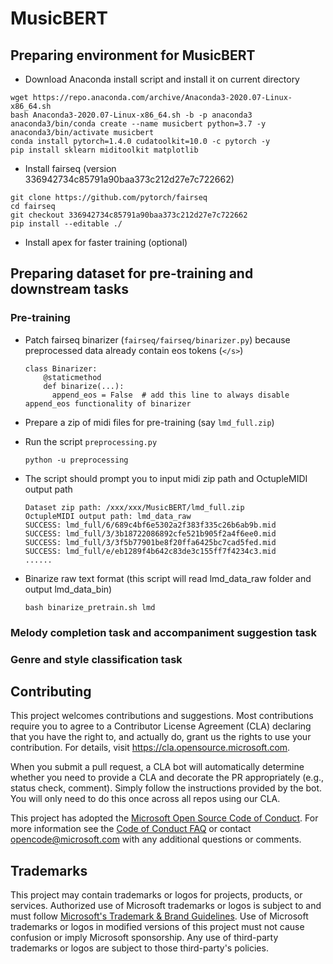 # MusicBERT

## Preparing environment for MusicBERT

* Download Anaconda install script and install it on current directory

```
wget https://repo.anaconda.com/archive/Anaconda3-2020.07-Linux-x86_64.sh
bash Anaconda3-2020.07-Linux-x86_64.sh -b -p anaconda3
anaconda3/bin/conda create --name musicbert python=3.7 -y
anaconda3/bin/activate musicbert
conda install pytorch=1.4.0 cudatoolkit=10.0 -c pytorch -y
pip install sklearn miditoolkit matplotlib
```

* Install fairseq (version 336942734c85791a90baa373c212d27e7c722662)

```
git clone https://github.com/pytorch/fairseq
cd fairseq
git checkout 336942734c85791a90baa373c212d27e7c722662
pip install --editable ./
```

* Install apex for faster training (optional)

## Preparing dataset for pre-training and downstream tasks

### Pre-training

* Patch fairseq binarizer (`fairseq/fairseq/binarizer.py`) because preprocessed data already contain eos tokens (`</s>`)

  ```
  class Binarizer:
      @staticmethod
      def binarize(...):
  		append_eos = False  # add this line to always disable append_eos functionality of binarizer
  ```

* Prepare a zip of midi files for pre-training (say `lmd_full.zip`)

* Run the script `preprocessing.py`

  ```
  python -u preprocessing
  ```

* The script should prompt you to input midi zip path and OctupleMIDI output path

  ```
  Dataset zip path: /xxx/xxx/MusicBERT/lmd_full.zip
  OctupleMIDI output path: lmd_data_raw
  SUCCESS: lmd_full/6/689c4bf6e5302a2f383f335c26b6ab9b.mid
  SUCCESS: lmd_full/3/3b18722086892cfe521b905f2a4f6ee0.mid
  SUCCESS: lmd_full/3/3f5b77901be8f20ffa6425bc7cad5fed.mid
  SUCCESS: lmd_full/e/eb1289f4b642c83de3c155ff7f4234c3.mid
  ......
  ```

* Binarize raw text format (this script will read lmd_data_raw folder and output lmd_data_bin)

  ```
  bash binarize_pretrain.sh lmd
  ```

### Melody completion task and accompaniment suggestion task

### Genre and style classification task

## Contributing

This project welcomes contributions and suggestions.  Most contributions require you to agree to a
Contributor License Agreement (CLA) declaring that you have the right to, and actually do, grant us
the rights to use your contribution. For details, visit https://cla.opensource.microsoft.com.

When you submit a pull request, a CLA bot will automatically determine whether you need to provide
a CLA and decorate the PR appropriately (e.g., status check, comment). Simply follow the instructions
provided by the bot. You will only need to do this once across all repos using our CLA.

This project has adopted the [Microsoft Open Source Code of Conduct](https://opensource.microsoft.com/codeofconduct/).
For more information see the [Code of Conduct FAQ](https://opensource.microsoft.com/codeofconduct/faq/) or
contact [opencode@microsoft.com](mailto:opencode@microsoft.com) with any additional questions or comments.

## Trademarks

This project may contain trademarks or logos for projects, products, or services. Authorized use of Microsoft 
trademarks or logos is subject to and must follow 
[Microsoft's Trademark & Brand Guidelines](https://www.microsoft.com/en-us/legal/intellectualproperty/trademarks/usage/general).
Use of Microsoft trademarks or logos in modified versions of this project must not cause confusion or imply Microsoft sponsorship.
Any use of third-party trademarks or logos are subject to those third-party's policies.